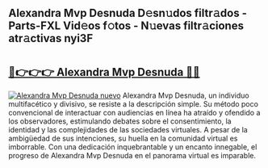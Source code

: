 ## Alexandra Mvp Desnuda D𝚎sn𝚞dos filtr𝚊dos - Parts-FXL Vid𝚎os f𝚘tos - N𝚞evas filtr𝚊ciones atr𝚊ctivas nyi3F

# <h2><a href="http://mbbs3r.tromn.icu/?c=Alexandra+Mvp+Desnuda">🔗👉👉👉 Alexandra Mvp Desnuda 🔗🔗</a></h2>

[![Alexandra Mvp Desnuda nuevo](https://i.imgur.com/pEAQMta.gif)](http://mbbs3r.tromn.icu/?c=Alexandra+Mvp+Desnuda)
Alexandra Mvp Desnuda, un individuo multifacético y divisivo, se resiste a la descripción simple. Su método poco convencional de interactuar con audiencias en línea ha atraído y ofendido a los observadores, estimulando debates sobre el consentimiento, la identidad y las complejidades de las sociedades virtuales. A pesar de la ambigüedad de sus intenciones, su huella en la comunidad virtual es imborrable. Con una dedicación inquebrantable y un encanto innegable, el progreso de Alexandra Mvp Desnuda en el panorama virtual es imparable.
